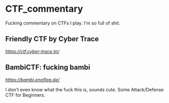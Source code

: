# CTF_commentary
Fucking commentary on CTFs I play. I'm so full of shit.
## Friendly CTF by Cyber Trace
*https://ctf.cyber-trace.tn/*

## BambiCTF: fucking bambi
*https://bambi.enoflag.de/*

I don't even know what the fuck this is, sounds cute. Some Attack/Defense CTF for Beginners.